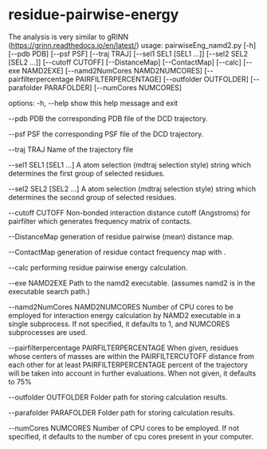 # residue-pairwise-energy

The analysis is very similar to gRINN (https://grinn.readthedocs.io/en/latest/)
usage: pairwiseEng_namd2.py [-h] [--pdb PDB] [--psf PSF] [--traj TRAJ] [--sel1 SEL1 [SEL1 ...]] [--sel2 SEL2 [SEL2 ...]] [--cutoff CUTOFF] [--DistanceMap] [--ContactMap] [--calc] [--exe NAMD2EXE] [--namd2NumCores NAMD2NUMCORES] [--pairfilterpercentage PAIRFILTERPERCENTAGE] [--outfolder OUTFOLDER]
[--parafolder PARAFOLDER] [--numCores NUMCORES]

options:
-h, --help show this help message and exit

--pdb PDB the corresponding PDB file of the DCD trajectory.

--psf PSF the corresponding PSF file of the DCD trajectory.

--traj TRAJ Name of the trajectory file

--sel1 SEL1 [SEL1 ...]
A atom selection (mdtraj selection style) string which determines the first group of selected residues.

--sel2 SEL2 [SEL2 ...]
A atom selection (mdtraj selection style) string which determines the second group of selected residues.

--cutoff CUTOFF Non-bonded interaction distance cutoff (Angstroms) for pairfilter which generates frequency matrix of contacts.

--DistanceMap generation of residue pairwise (mean) distance map.

--ContactMap generation of residue contact frequency map with .

--calc performing residue pairwise energy calculation.

--exe NAMD2EXE Path to the namd2 executable. (assumes namd2 is in the executable search path.)

--namd2NumCores NAMD2NUMCORES
Number of CPU cores to be employed for interaction energy calculation by NAMD2 executable in a single subprocess. If not specified, it defaults to 1, and NUMCORES subprocesses are used.

--pairfilterpercentage PAIRFILTERPERCENTAGE
When given, residues whose centers of masses are within the PAIRFILTERCUTOFF distance from each other for at least PAIRFILTERPERCENTAGE percent of the trajectory will be taken into account in further evaluations. When not given, it defaults to 75%

--outfolder OUTFOLDER
Folder path for storing calculation results.

--parafolder PARAFOLDER
Folder path for storing calculation results.

--numCores NUMCORES Number of CPU cores to be employed. If not specified, it defaults to the number of cpu cores present in your computer.
